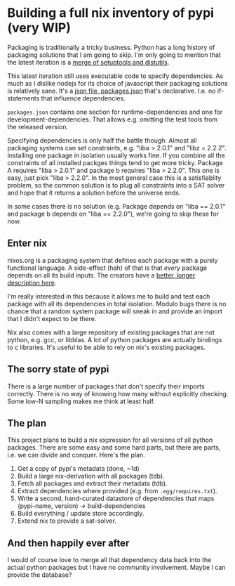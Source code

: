 # Building a full nix inventory of pypi (very WIP)

Packaging is traditionally a tricky business. Python has a long
history of packaging solutions that I am going to skip. I'm only going
to mention that the latest iteration is a [merge of setuptools and
distutils](https://pythonhosted.org/setuptools/merge.html).

This latest iteration still uses executable code to specify
dependencies. As much as I dislike nodejs for its choice of javascript
their packaging solutions is relatively sane. It's a [json file,
packages.json](http://browsenpm.org/package.json) that's declarative.
I.e. no if-statements that influence dependencies.

`packages.json` contains one section for runtime-dependencies and one
for development-dependencies. That allows e.g. omitting the test tools
from the released version.

Specifying dependencies is only half the battle though: Almost all
packaging systems can set constraints, e.g. "liba > 2.0.1" and "libz =
2.2.2". Installing one package in isolation usually works fine. If you
combine all the constraints of all installed packges things tend to
get more tricky. Package A requires "liba > 2.0.1" and package b
requires "liba > 2.2.0". This one is easy, just pick "liba >
2.2.0". In the most general case this is a satisfiablity problem, so
the common solution is to plug all constraints into a SAT solver and
hope that it returns a solution before the universe ends.

In some cases there is no solution (e.g. Package depends on "liba ==
2.0.1" and package b depends on "liba == 2.2.0"), we're going to skip
these for now.

## Enter nix

nixos.org is a packaging system that defines each package with a
purely functional language. A side-effect (hah) of that is that
*every* package depends on all its build inputs. The creators have a
[better, longer description here](http://nixos.org/nixos/about.html).

I'm really interested in this because it allows me to build and test
each package with all its dependencies in total isolation. Modulo bugs
there is no chance that a random system package will sneak in and
provide an import that I didn't expect to be there.

Nix also comes with a large repository of existing packages that are
not python, e.g. gcc, or libblas. A lot of python packages are
actually bindings to c libraries. It's useful to be able to rely on
nix's existing packages.

## The sorry state of pypi

There is a large number of packages that don't specify their imports
correctly. There is no way of knowing how many without explicitly
checking. Some low-N sampling makes me think at least half.

## The plan

This project plans to build a nix expression for all versions of all
python packages. There are some easy and some hard parts, but there
are parts, i.e. we can divide and conquer. Here's the plan.

1. Get a copy of pypi's metadata (done, ~1d)
2. Build a large nix-derivation with all packages (tdb).
3. Fetch all packages and extract their metadata (tdb).
  1. Extract dependencies where provided (e.g. from `.egg/requires.txt`).
  2. Write a second, hand-curated datastore of dependencies that
     maps (pypi-name, version) -> build-dependencies
4. Build everything / update store accordingly.
5. Extend nix to provide a sat-solver.

## And then happily ever after

I would of course love to merge all that dependency data back into the
actual python packages but I have no community involvement. Maybe I
can provide the database?
